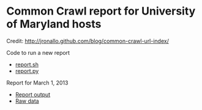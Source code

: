 Common Crawl report for University of Maryland hosts
====================================================

Credit: http://jronallo.github.com/blog/common-crawl-url-index/

Code to run a new report
* [report.sh](report.sh)
* [report.py](report.py)

Report for March 1, 2013
* [Report output](20130301-report.txt)
* [Raw data](20130301-data.txt.gz)
